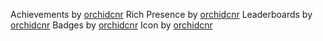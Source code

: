 Achievements by [orchidcnr](https://retroachievements.org/user/orchidcnr)
Rich Presence by [orchidcnr](https://retroachievements.org/user/orchidcnr)
Leaderboards by [orchidcnr](https://retroachievements.org/user/orchidcnr)
Badges by [orchidcnr](https://retroachievements.org/user/orchidcnr)
Icon by [orchidcnr](https://retroachievements.org/user/orchidcnr)
